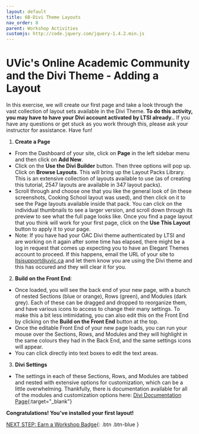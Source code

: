 ```yaml
---
layout: default
title: 6B-Divi Theme Layouts
nav_order: 8
parent: Workshop Activities
customjs: http://code.jquery.com/jquery-1.4.2.min.js
---
```

# UVic's Online Academic Community and the Divi Theme - Adding a Layout

In this exercise, we will create our first page and take a look through the vast collection of layout sets available in the Divi Theme. **To do this activity, you may have to have your Divi account activated by LTSI already..**  If you have any questions or get stuck as you work through this, please ask your instructor for assistance. Have fun!

1. **Create a Page**
  - From the Dashboard of your site, click on **Page** in the left sidebar menu and then click on **Add New**.
  - Click on the **Use the Divi Builder** button. Then three options will pop up. Click on **Browse Layouts**. This will bring up the Layout Packs Library. This is an extensive collection of layouts available to use (as of creating this tutorial, 2547 layouts are available in 347 layout packs).
  - Scroll through and choose one that you like the general look of (in these screenshots, Cooking School layout was used), and then click on it to see the Page layouts available inside that pack. You can click on the individual thumbnails to see a larger version, and scroll down through its preview to see what the full page looks like. Once you find a page layout that you think will work for your first page, click on the **Use This Layout** button to apply it to your page.
  - Note: If you have had your OAC Divi theme authenticated by LTSI and are working on it again after some time has elapsed, there might be a log in request that comes up expecting you to have an Elegant Themes account to proceed. If this happens, email the URL of your site to ltsisupport@uvic.ca and let them know you are using the Divi theme and this has occured and they will clear it for you. 

2. **Build on the Front End**:
  - Once loaded, you will see the back end of your new page, with a bunch of nested Sections (blue or orange), Rows (green), and Modules (dark grey). Each of these can be dragged and dropped to reorganize them, and have various icons to access to change their many settings. To make this a bit less intimidating, you can also edit this on the Front End by clicking on the **Build on the Front End** button at the top. 
  - Once the editable Front End of your new page loads, you can run your mouse over the Sections, Rows, and Modules and they will highlight in the same colours they had in the Back End, and the same settings icons will appear. 
  - You can click directly into text boxes to edit the text areas. 

3. **Divi Settings**
  - The settings in each of these Sections, Rows, and Modules are tabbed and nested with extensive options for customization, which can be a little overwhelming. Thankfully, there is documentation available for all of the modules and customization options here: [Divi Documentation Page](https://www.elegantthemes.com/documentation/divi/){:target="_blank"}

**Congratulations! You've installed your first layout!** 


<script>  

    function toggle(input) {
        var x = document.getElementById(input);
        if (x.style.display === "none") {
            x.style.display = "block";
        } else {
            x.style.display = "none";
        }
    }
</script>



[NEXT STEP: Earn a Workshop Badge](informal-credentials.html){: .btn .btn-blue }

